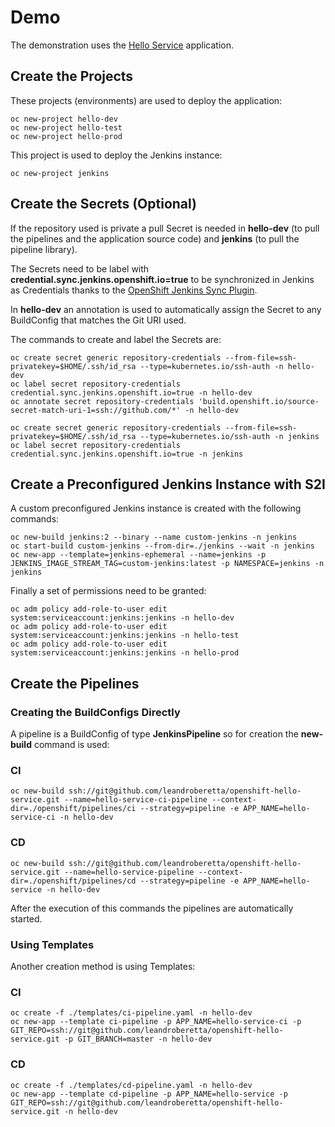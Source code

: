 # Demo

The demonstration uses the [Hello Service](https://github.com/leandroberetta/openshift-hello-service) application.

## Create the Projects

These projects (environments) are used to deploy the application:

    oc new-project hello-dev
    oc new-project hello-test
    oc new-project hello-prod

This project is used to deploy the Jenkins instance:

    oc new-project jenkins

## Create the Secrets (Optional)
    
If the repository used is private a pull Secret is needed in **hello-dev** (to pull the pipelines and the application source code) and **jenkins** (to pull the pipeline library).

The Secrets need to be label with **credential.sync.jenkins.openshift.io=true** to be synchronized in Jenkins as Credentials thanks to the [OpenShift Jenkins Sync Plugin](https://github.com/openshift/jenkins-sync-plugin). 

In **hello-dev** an annotation is used to automatically assign the Secret to any BuildConfig that matches the Git URI used.

The commands to create and label the Secrets are:

    oc create secret generic repository-credentials --from-file=ssh-privatekey=$HOME/.ssh/id_rsa --type=kubernetes.io/ssh-auth -n hello-dev
    oc label secret repository-credentials credential.sync.jenkins.openshift.io=true -n hello-dev
    oc annotate secret repository-credentials 'build.openshift.io/source-secret-match-uri-1=ssh://github.com/*' -n hello-dev

    oc create secret generic repository-credentials --from-file=ssh-privatekey=$HOME/.ssh/id_rsa --type=kubernetes.io/ssh-auth -n jenkins
    oc label secret repository-credentials credential.sync.jenkins.openshift.io=true -n jenkins

## Create a Preconfigured Jenkins Instance with S2I

A custom preconfigured Jenkins instance is created with the following commands:

    oc new-build jenkins:2 --binary --name custom-jenkins -n jenkins
    oc start-build custom-jenkins --from-dir=./jenkins --wait -n jenkins
    oc new-app --template=jenkins-ephemeral --name=jenkins -p JENKINS_IMAGE_STREAM_TAG=custom-jenkins:latest -p NAMESPACE=jenkins -n jenkins

Finally a set of permissions need to be granted:

    oc adm policy add-role-to-user edit system:serviceaccount:jenkins:jenkins -n hello-dev
    oc adm policy add-role-to-user edit system:serviceaccount:jenkins:jenkins -n hello-test
    oc adm policy add-role-to-user edit system:serviceaccount:jenkins:jenkins -n hello-prod

## Create the Pipelines

### Creating the BuildConfigs Directly

A pipeline is a BuildConfig of type **JenkinsPipeline** so for creation the **new-build** command is used:

### CI 

    oc new-build ssh://git@github.com/leandroberetta/openshift-hello-service.git --name=hello-service-ci-pipeline --context-dir=./openshift/pipelines/ci --strategy=pipeline -e APP_NAME=hello-service-ci -n hello-dev
    
### CD

    oc new-build ssh://git@github.com/leandroberetta/openshift-hello-service.git --name=hello-service-pipeline --context-dir=./openshift/pipelines/cd --strategy=pipeline -e APP_NAME=hello-service -n hello-dev

After the execution of this commands the pipelines are automatically started.

### Using Templates

Another creation method is using Templates:

### CI 

    oc create -f ./templates/ci-pipeline.yaml -n hello-dev
    oc new-app --template ci-pipeline -p APP_NAME=hello-service-ci -p GIT_REPO=ssh://git@github.com/leandroberetta/openshift-hello-service.git -p GIT_BRANCH=master -n hello-dev

### CD

    oc create -f ./templates/cd-pipeline.yaml -n hello-dev
    oc new-app --template cd-pipeline -p APP_NAME=hello-service -p GIT_REPO=ssh://git@github.com/leandroberetta/openshift-hello-service.git -n hello-dev
